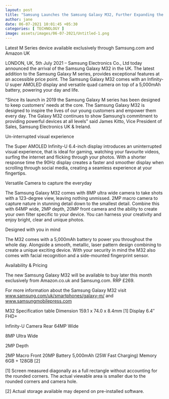 ```yaml
---
layout: post
title: "Samsung Launches the Samsung Galaxy M32, Further Expanding the Galaxy M Series"
author: jane 
date: 06-07-2021 10:01:45 +05:30 
categories: [ TECHNOLOGY ] 
image: assets/images/06-07-2021/Untitled-1.png
---
```

Latest M Series device available exclusively through Samsung.com and Amazon UK

LONDON, UK, 5th July 2021 – Samsung Electronics Co., Ltd today announced the arrival of the Samsung Galaxy M32 in the UK. The latest addition to the Samsung Galaxy M series, provides exceptional features at an accessible price point. The Samsung Galaxy M32 comes with an Infinity-U super AMOLED display and versatile quad camera on top of a 5,000mAh battery, powering your day and life.

“Since its launch in 2019 the Samsung Galaxy M series has been designed to keep customers’ needs at the core. The Samsung Galaxy M32 is designed to inspire the lives of our young customers and empower them every day. The Galaxy M32 continues to show Samsung’s commitment to providing powerful devices at all levels” said James Kitto, Vice President of Sales, Samsung Electronics UK & Ireland.

Un-interrupted visual experience

The Super AMOLED Infinity-U 6.4-inch display introduces an uninterrupted visual experience, that is ideal for gaming, watching your favourite videos, surfing the internet and flicking through your photos. With a shorter response time the 90Hz display creates a faster and smoother display when scrolling through social media, creating a seamless experience at your fingertips.

Versatile Camera to capture the everyday

The Samsung Galaxy M32 comes with 8MP ultra wide camera to take shots with a 123-degree view, leaving nothing unmissed. 2MP macro camera to capture nature in stunning detail down to the smallest detail. Combine this with 64MP wide, 2MP depth, 20MP front camera and the ability to create your own filter specific to your device. You can harness your creativity and enjoy bright, clear and unique photos.

Designed with you in mind

The M32 comes with a 5,000mAh battery to power you throughout the whole day. Alongside a smooth, metallic, laser pattern design combining to create a unique exciting device. With your security in mind the M32 also comes with facial recognition and a side-mounted fingerprint sensor.

Availability & Pricing

The new Samsung Galaxy M32 will be available to buy later this month exclusively from Amazon.co.uk and Samsung.com. RRP £269.

For more information about the Samsung Galaxy M32 visit www.samsung.com/uk/smartphones/galaxy-m/ and www.samsungmobilepress.com

M32 Specification table Dimension 159.1 x 74.0 x 8.4mm [1] Display 6.4″ FHD+

Infinity-U Camera Rear 64MP Wide

8MP Ultra Wide

2MP Depth

2MP Macro Front 20MP Battery 5,000mAh (25W Fast Charging) Memory 6GB + 128GB [2]

[1] Screen measured diagonally as a full rectangle without accounting for the rounded corners. The actual viewable area is smaller due to the rounded corners and camera hole.

[2] Actual storage available may depend on pre-installed software.